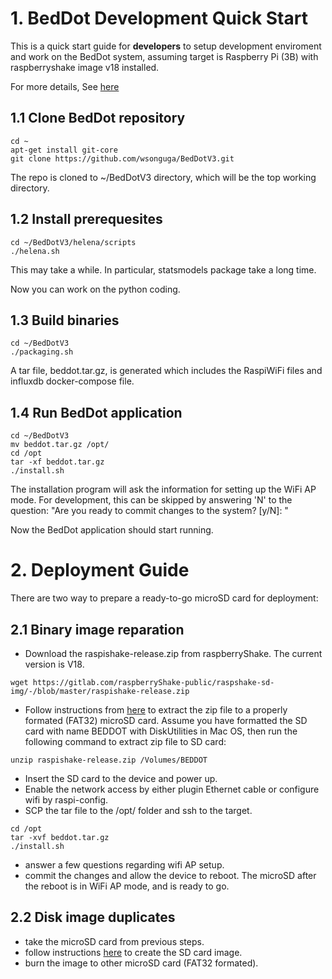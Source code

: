 # 1. BedDot Development Quick Start 
This is a quick start guide for **developers** to setup development enviroment and work on the BedDot system, assuming target is Raspberry Pi (3B) with raspberryshake image v18 installed.

For more details, See [here](docs/DevelopmentStart.md)

## 1.1 Clone BedDot repository
```
cd ~
apt-get install git-core
git clone https://github.com/wsonguga/BedDotV3.git 
```
The repo is cloned to ~/BedDotV3 directory, which will be the top working directory. 

## 1.2 Install prerequesites
```
cd ~/BedDotV3/helena/scripts
./helena.sh
```
This may take a while. In particular, statsmodels package take a long time.

Now you can work on the python coding.

## 1.3 Build binaries
```
cd ~/BedDotV3
./packaging.sh
```
A tar file, beddot.tar.gz, is generated which includes the RaspiWiFi files and influxdb docker-compose file.

## 1.4 Run BedDot application
```
cd ~/BedDotV3
mv beddot.tar.gz /opt/
cd /opt
tar -xf beddot.tar.gz
./install.sh
```
The installation program will ask the information for setting up the WiFi AP mode. For development, this can be skipped by answering 'N' to the question: "Are you ready to commit changes to the system? [y/N]: "

Now the BedDot application should start running.

# 2. Deployment Guide
There are two way to prepare a ready-to-go microSD card for deployment:

## 2.1 Binary image reparation
- Download the raspishake-release.zip from raspberryShake. The current version is V18.  
```
wget https://gitlab.com/raspberryShake-public/raspshake-sd-img/-/blob/master/raspishake-release.zip
```
- Follow instructions from [here](https://gitlab.com/raspberryShake-public/raspshake-sd-img/-/tree/master) to extract the zip file to a properly formated (FAT32) microSD card. Assume you have formatted the SD card with name BEDDOT with DiskUtilities in Mac OS, then run the following command to extract zip file to SD card:
```
unzip raspishake-release.zip /Volumes/BEDDOT
```
- Insert the SD card to the device and power up. 
- Enable the network access by either plugin Ethernet cable or configure wifi by raspi-config.
- SCP the tar file to the /opt/ folder and ssh to the target.
```
cd /opt
tar -xvf beddot.tar.gz
./install.sh
```
- answer a few questions regarding wifi AP setup.
- commit the changes and allow the device to reboot. The microSD after the reboot is in WiFi AP mode, and is ready to go.

## 2.2 Disk image duplicates

- take the microSD card from previous steps.
- follow instructions [here](https://magpi.raspberrypi.org/articles/back-up-raspberry-pi) to create the SD card image.
- burn the image to other microSD card (FAT32 formated).

